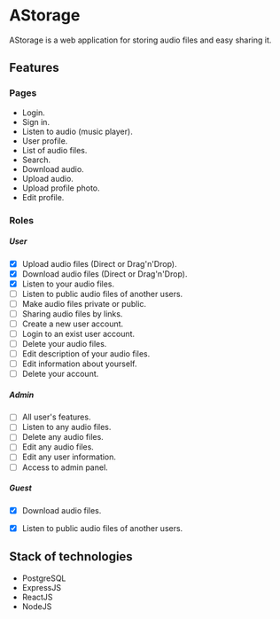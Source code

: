 # AStorage

AStorage is a web application for storing audio files and easy sharing it.

## Features
### Pages
- Login.
- Sign in.
- Listen to audio (music player).
- User profile.
- List of audio files.
- Search.
- Download audio.
- Upload audio.
- Upload profile photo.
- Edit profile.

### Roles
##### User
- [x] Upload audio files (Direct or Drag'n'Drop).
- [x] Download audio files (Direct or Drag'n'Drop).
- [x] Listen to your audio files.
- [ ] Listen to public audio files of another users.
- [ ] Make audio files private or public.
- [ ] Sharing audio files by links.
- [ ] Create a new user account.
- [ ] Login to an exist user account.
- [ ] Delete your audio files.
- [ ] Edit description of your audio files.
- [ ] Edit information about yourself.
- [ ] Delete your account.

##### Admin
- [ ] All user's features.
- [ ] Listen to any audio files.
- [ ] Delete any audio files. 
- [ ] Edit any audio files. 
- [ ] Edit any user information. 
- [ ] Access to admin panel.

##### Guest
- [x] Download audio files.
- [x] Listen to public audio files of another users.



## Stack of technologies
- PostgreSQL
- ExpressJS
- ReactJS
- NodeJS

